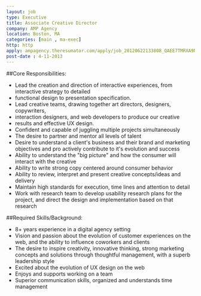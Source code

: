 ```yaml
---
layout: job
type: Executive
title: Associate Creative Director
company: AMP Agency
location: Boston, MA
categories: [main , ma-exec]
http: http
apply: ampagency.theresumator.com/apply/job_20120622133808_QAEE7TMRXA9NJGER/Associate-Creative-Director.html
post-date : 4-11-2013
---
```


##Core Responsibilities:

* Lead the creation and direction of interactive experiences, from interactive strategy to detailed
* functional design to presentation specification.
* Lead creative teams, drawing together art directors, designers, copywriters,
* interaction designers, and web developers to produce our creative
* results and effective UX design. 
* Confident and capable of juggling multiple projects simultaneously
* The desire to partner and mentor all levels of talent
* Desire to understand a client's business and their brand and marketing objectives and pro actively contribute to it's evolution and success
* Ability to understand the "big picture" and how the consumer will interact with the creative
* Ability to write strong copy centered around consumer behavior
* Ability to review, interpret and present creative concepts/ideas and delivery
* Maintain high standards for execution, time lines and attention to detail
* Work with research team to develop usability research plans for the project, and direct the design and implementation based on that research

##Required Skills/Background:

* 8+ years experience in a digital agency setting
* Vision and passion about the evolution of customer experiences on the web, and the ability to influence coworkers and clients 
*  The desire to inspire creativity, innovative thinking, strong marketing concepts and solutions through thoughtful management, with a superb leadership style
* Excited about the evolution of UX design on the web
* Enjoys and supports working on a team
* Superior communication skills, organized and understands time management
